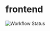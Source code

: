 # frontend

  ![Workflow Status](https://github.com/your-username/your-repo/actions/workflows/your-workflow.yml/badge.svg)
